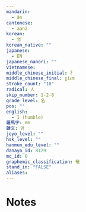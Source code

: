 ```yaml
---
mandarin:
  - ǎn
cantonese:
  - aan2
korean:
  - 엄
korean_native: ""
japanese:
  - EN
japanese_nanori: ""
vietnamese:
middle_chinese_initial: ʔ
middle_chinese_final: ɣiᴇm
stroke_count: "10"
radical: 人
skip_number: 1-2-8
grade_level: 名
pos: ""
english:
  - I (humble)
羅馬字: em
韓文: 엄
joyo_level: ""
hsk_level: ""
hanmun_edu_level: ""
danayo_id: 8129
mc_id: 0
graphemic_classification: 奄
stand_in: "FALSE"
aliases:
---
```


# Notes
